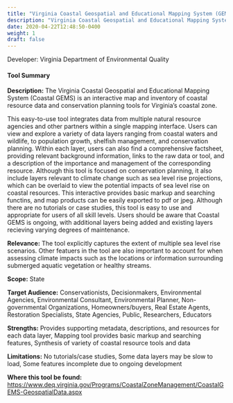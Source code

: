 ```yaml
---
title: "Virginia Coastal Geospatial and Educational Mapping System (GEMS)"
description: "Virginia Coastal Geospatial and Educational Mapping System (GEMS)"
date: 2020-04-22T12:48:50-0400
weight: 1
draft: false
---
```

Developer: Virginia Department of Environmental Quality

#### Tool Summary
**Description:** The Virginia Coastal Geospatial and Educational Mapping System (Coastal GEMS) is an interactive map and inventory of coastal resource data and conservation planning tools for Virginia’s coastal zone. 

This easy-to-use tool integrates data from multiple natural resource agencies and other partners within a single mapping interface. Users can view and explore a variety of data layers ranging from coastal waters and wildlife, to population growth, shelfish management, and conservation planning. Within each layer, users can also find a comprehensive factsheet, providing relevant background information, links to the raw data or tool, and a description of the importance and management of the corresponding resource. Although this tool is focused on conservation planning, it also include layers relevant to climate change such as sea level rise projections, which can be overlaid to view the potential impacts of sea level rise on coastal resources. This interactive provides basic markup and searching functins, and map products can be easily exported to pdf or jpeg. Although there are no tutorials or case studies, this tool is easy to use and appropriate for users of all skill levels. Users should be aware that Coastal GEMS is ongoing, with additional layers being added and existing layers recieving varying degrees of maintenance.

**Relevance:** The tool explicitly captures the extent of multiple sea level rise scenarios. Other featuers in the tool are also important to account for when assessing climate impacts such as the locations or information surrounding submerged aquatic vegetation or healthy streams.

**Scope:** State

**Target Audience:** Conservationists, Decisionmakers, Environmental Agencies, Environmental Consultant, Environmental Planner, Non-governmental Organizations, Homeowners/buyers, Real Estate Agents, Restoration Specialists, State Agencies, Public, Researchers, Educators

**Strengths:** Provides supporting metadata, descriptions, and resources for each data layer, Mapping tool provides basic markup and searching features, Synthesis of variety of coastal resource tools and data

**Limitations:** No tutorials/case studies, Some data layers may be slow to load, Some features incomplete due to ongoing development

**Where this tool be found:** https://www.deq.virginia.gov/Programs/CoastalZoneManagement/CoastalGEMS-GeospatialData.aspx

